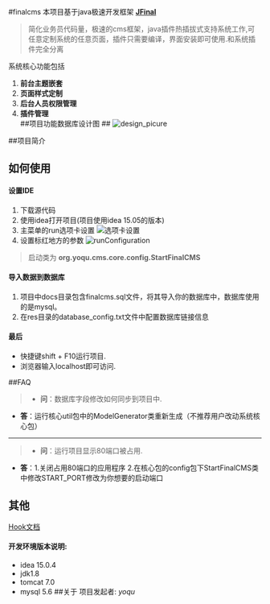 
#finalcms
本项目基于java极速开发框架 **[JFinal](http://git.oschina.net/jfinal/jfinal)** 
>简化业务员代码量，极速的cms框架，java插件热插拔式支持系统工作,可任意定制系统的任意页面，插件只需要编译，界面安装即可使用.和系统插件完全分离

系统核心功能包括  
1. **前台主题嵌套**   
2. **页面样式定制**   
3. **后台人员权限管理**    
4. **插件管理**  
##项目功能数据库设计图 ##
![design_picure](https://raw.githubusercontent.com/yoqu/finalcms/master/docs/pictrues/CMS_Design_picture.png)

##项目简介


## 如何使用
#### 设置IDE
1. 下载源代码
2. 使用idea打开项目(项目使用idea 15.05的版本)
3. 主菜单的run选项卡设置
![选项卡设置](https://raw.githubusercontent.com/yoqu/finalcms/master/docs/pictrues/menu_editconfiruration.png)
4. 设置标红地方的参数
![runConfiguration](https://raw.githubusercontent.com/yoqu/finalcms/master/docs/pictrues/runConfiguration.png)
>启动类为 __org.yoqu.cms.core.config.StartFinalCMS__

#### 导入数据到数据库
1. 项目中docs目录包含finalcms.sql文件，将其导入你的数据库中，数据库使用的是mysql。
2. 在res目录的database_config.txt文件中配置数据库链接信息

#### 最后
* 快捷键shift + F10运行项目.
* 浏览器输入localhost即可访问.

##FAQ
>* **问**：数据库字段修改如何同步到项目中.
* **答**：运行核心util包中的ModelGenerator类重新生成（不推荐用户改动系统核心包）

*********

>* **问**：运行项目显示80端口被占用.
* **答**：1.关闭占用80端口的应用程序 2.在核心包的config包下StartFinalCMS类中修改START_PORT修改为你想要的启动端口

## 其他

[Hook文档](https://github.com/yoqu/finalcms/blob/master/docs/Hook文档.md)

#### 开发环境版本说明:
* idea 15.0.4
* jdk1.8
* tomcat 7.0
* mysql 5.6
##关于
项目发起者: _yoqu_
